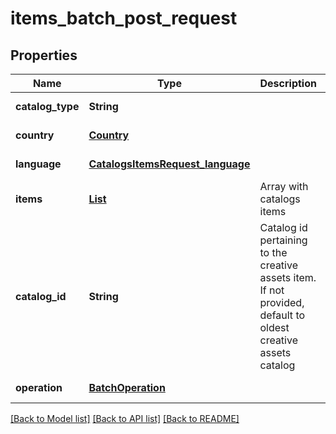 # items_batch_post_request
## Properties

| Name | Type | Description | Notes |
|------------ | ------------- | ------------- | -------------|
| **catalog\_type** | **String** |  | [default to null] |
| **country** | [**Country**](Country.md) |  | [default to null] |
| **language** | [**CatalogsItemsRequest_language**](CatalogsItemsRequest_language.md) |  | [default to null] |
| **items** | [**List**](ItemDeleteBatchRecord.md) | Array with catalogs items | [default to null] |
| **catalog\_id** | **String** | Catalog id pertaining to the creative assets item. If not provided, default to oldest creative assets catalog | [optional] [default to null] |
| **operation** | [**BatchOperation**](BatchOperation.md) |  | [default to null] |

[[Back to Model list]](../README.md#documentation-for-models) [[Back to API list]](../README.md#documentation-for-api-endpoints) [[Back to README]](../README.md)

